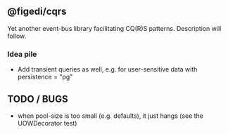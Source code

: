 ## @figedi/cqrs

Yet another event-bus library facilitating CQ(R)S patterns. Description will follow.

### Idea pile
- Add transient queries as well, e.g. for user-sensitive data with persistence = "pg"

## TODO / BUGS
- when pool-size is too small (e.g. defaults), it just hangs (see the UOWDecorator test)